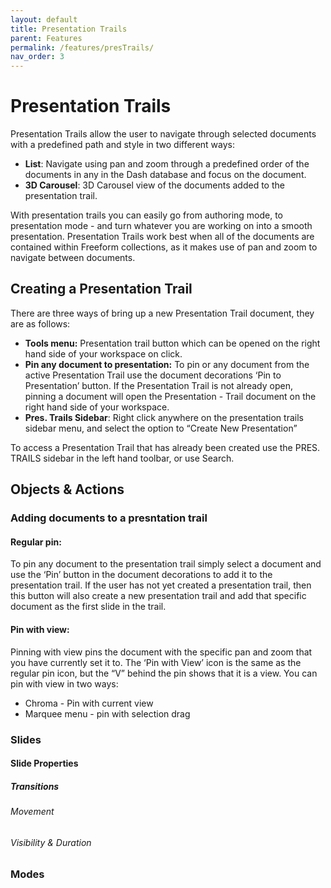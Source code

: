 ```yaml
---
layout: default
title: Presentation Trails
parent: Features
permalink: /features/presTrails/
nav_order: 3
---
```


# Presentation Trails

Presentation Trails allow the user to navigate through selected documents with a predefined path and style in two different ways:
- **List**: Navigate using pan and zoom through a predefined order of the documents in any in the Dash database and focus on the document. 
- **3D Carousel**: 3D Carousel view of the documents added to the presentation trail.

With presentation trails you can easily go from authoring mode, to presentation mode - and turn whatever you are working on into a smooth presentation. Presentation Trails work best when all of the documents are contained within Freeform collections, as it makes use of pan and zoom to navigate between documents.

## Creating a Presentation Trail

There are three ways of bring up a new Presentation Trail document, they are as follows:
- **Tools menu:** Presentation trail button which can be opened on the right hand side of your workspace on click. 
- **Pin any document to presentation:** To pin or any document from the active Presentation Trail use the document decorations ‘Pin to Presentation’ button. If the Presentation Trail is not already open, pinning a document will open the Presentation - Trail document on the right hand side of your workspace. 
- **Pres. Trails Sidebar**: Right click anywhere on the presentation trails sidebar menu, and select the option to “Create New Presentation”

To access a Presentation Trail that has already been created use the PRES. TRAILS sidebar in the left hand toolbar, or use Search. 

## Objects & Actions

### Adding documents to a presntation trail

#### Regular pin:
To pin any document to the presentation trail simply select a document and use the ‘Pin’ button in the document decorations to add it to the presentation trail. If the user has not yet created a presentation trail, then this button will also create a new presentation trail and add that specific document as the first slide in the trail. 

#### Pin with view:
Pinning with view pins the document with the specific pan and zoom that you have currently set it to. The ‘Pin with View’ icon is the same as the regular pin icon, but the “V” behind the pin shows that it is a view. You can pin with view in two ways:
- Chroma - Pin with current view
- Marquee menu - pin with selection drag

### Slides

#### Slide Properties

##### Transitions

###### Movement

###### Visibility & Duration

### Modes





